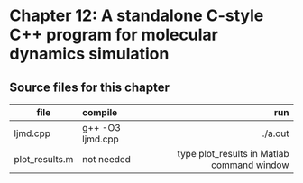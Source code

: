 # Chapter 12: A standalone C-style C++ program for molecular dynamics simulation

## Source files for this chapter

| file   |      compile      |  run |
|----------|:-------------|------:|
| ljmd.cpp |  g++ -O3 ljmd.cpp | ./a.out |
| plot_results.m |  not needed | type plot_results in Matlab command window |

